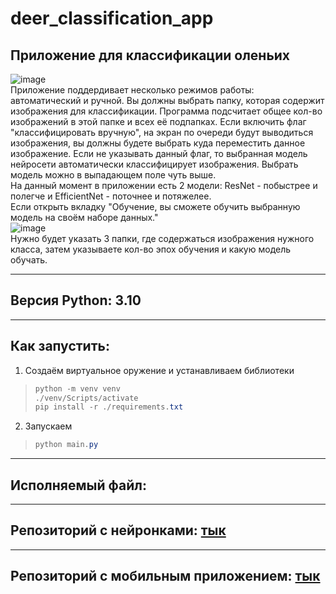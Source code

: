 # deer_classification_app
## Приложение для классификации оленьих
![image](https://github.com/hentaibaka/deer_classification_app/assets/61946499/3a5eb90a-78a3-4082-9230-bc2a3e796f48)\
Приложение поддердивает несколько режимов работы: автоматический и ручной. Вы должны выбрать папку, которая содержит изображения для классификации. Программа подсчитает общее кол-во изображений в этой папке и всех её подпапках. Если включить флаг "классифицировать вручную", на экран по очереди будут выводиться изображения, вы должны будете выбрать куда переместить данное изображение. Если не указывать данный флаг, то выбранная модель нейросети автоматически классифицирует изображения. Выбрать модель можно в выпадающем поле чуть выше. \
На данный момент в приложении есть 2 модели: ResNet - побыстрее и полегче и EfficientNet - поточнее и потяжелее.\
Если открыть вкладку "Обучение, вы сможете обучить выбранную модель на своём наборе данных."\
![image](https://github.com/hentaibaka/deer_classification_app/assets/61946499/fdd1d1fb-8665-4c11-9e50-cc96388038a5)\
Нужно будет указать 3 папки, где содержаться изображения нужного класса, затем указываете кол-во эпох обучения и какую модель обучать.
***
## Версия Python: 3.10
***
## Как запустить:
1. Создаём виртуальное оружение и устанавливаем библиотеки
>```Powershell
>python -m venv venv
>./venv/Scripts/activate
>pip install -r ./requirements.txt
>```
2. Запускаем
>```Powershell
>python main.py
>```
***
## Исполняемый файл:

***
## Репозиторий с нейронками: [тык](https://github.com/sherstpasha/artiodactyls_classification)
***
## Репозиторий с мобильным приложением: [тык](https://disk.yandex.ru/d/e4i-9WBeKoU9DQ)
